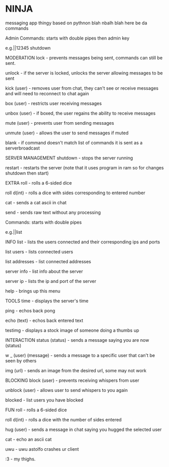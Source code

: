 # NINJA 
messaging app thingy based on pythnon blah nbalh blah
here be da commands

Admin Commands:
starts with double pipes then admin key

e.g.||12345 shutdown


MODERATION
lock 			- prevents messages being sent, commands can still be sent.

unlock 			- if the server is locked, unlocks the server allowing messages to be sent

kick (user) 		- removes user from chat, they can't see or receive messages and will need to reconnect to chat again

box (user) 		- restricts user receiving messages

unbox (user) 		- if boxed, the user regains the ability to receive messages

mute (user) 		- prevents user from sending messages

unmute (user) 		- allows the user to send messages if muted

blank 			- if command doesn't match list of commands it is sent as a serverbroadcast


SERVER MANAGEMENT
shutdown 		- stops the server running

restart 		- restarts the server (note that it uses program in ram so for changes shutdown then start)


EXTRA
roll 			- rolls a 6-sided dice

roll d(int) 		- rolls a dice with sides corresponding to entered number

cat 			- sends a cat ascii in chat

send 			- sends raw text without any processing


Commands:
starts with double pipes 

e.g.||list

INFO
list 			- lists the users connected and their corresponding ips and ports

list users 		- lists connected users

list addresses 		- list connected addresses 

server info 		- list info about the server

server ip 		- lists the ip and port of the server

help 			- brings up this menu


TOOLS
time 			- displays the server's time

ping 			- echos back pong

echo (text) 		- echos back entered text

testimg 		- displays a stock image of someone doing a thumbs up


INTERACTION
status (status) 	- sends a message saying you are now (status)

w _ (user) (message) 	- sends a message to a specific user that can't be seen by others

img (url)		- sends an image from the desired url, some may not work

BLOCKING
block (user) 		- prevents receiving whispers from user

unblock (user) 		- allows user to send whispers to you again

blocked 		- list users you have blocked


FUN
roll 			- rolls a 6-sided dice

roll d(int) 		- rolls a dice with the number of sides entered

hug (user) 		- sends a message in chat saying you hugged the selected user

cat 			- echo an ascii cat

uwu 			- uwu astolfo crashes ur client 

:3 			- my thighs.
